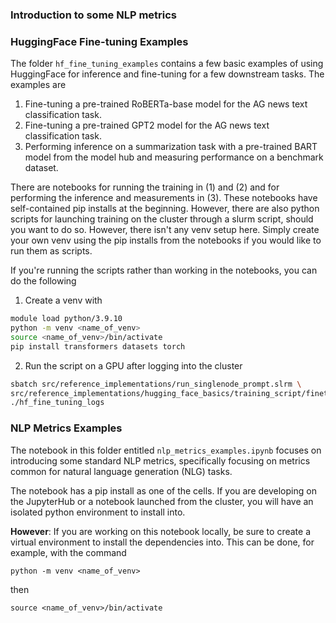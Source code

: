 ### Introduction to some NLP metrics

### HuggingFace Fine-tuning Examples

The folder `hf_fine_tuning_examples` contains a few basic examples of using HuggingFace for inference and fine-tuning for a few downstream tasks. The examples are

1) Fine-tuning a pre-trained RoBERTa-base model for the AG news text classification task.
2) Fine-tuning a pre-trained GPT2 model for the AG news text classification task.
3) Performing inference on a summarization task with a pre-trained BART model from the model hub and measuring performance on a benchmark dataset.

There are notebooks for running the training in (1) and (2) and for performing the inference and measurements in (3). These notebooks have self-contained pip installs at the beginning. However, there are also python scripts for launching training on the cluster through a slurm script, should you want to do so. However, there isn't any venv setup here. Simply create your own venv using the pip installs from the notebooks if you would like to run them as scripts.

If you're running the scripts rather than working in the notebooks, you can do the following

1) Create a venv with
```bash
module load python/3.9.10
python -m venv <name_of_venv>
source <name_of_venv>/bin/activate
pip install transformers datasets torch
```
2) Run the script on a GPU after logging into the cluster
```bash
sbatch src/reference_implementations/run_singlenode_prompt.slrm \
src/reference_implementations/hugging_face_basics/training_script/finetuning_roberta.sh \
./hf_fine_tuning_logs
```

### NLP Metrics Examples

The notebook in this folder entitled `nlp_metrics_examples.ipynb` focuses on introducing some standard NLP metrics, specifically focusing on metrics common for natural language generation (NLG) tasks.

The notebook has a pip install as one of the cells. If you are developing on the JupyterHub or a notebook launched from the cluster, you will have an isolated python environment to install into.

__However__: If you are working on this notebook locally, be sure to create a virtual environment to install the dependencies into. This can be done, for example, with the command
```
python -m venv <name_of_venv>
```
then
```
source <name_of_venv>/bin/activate
```
